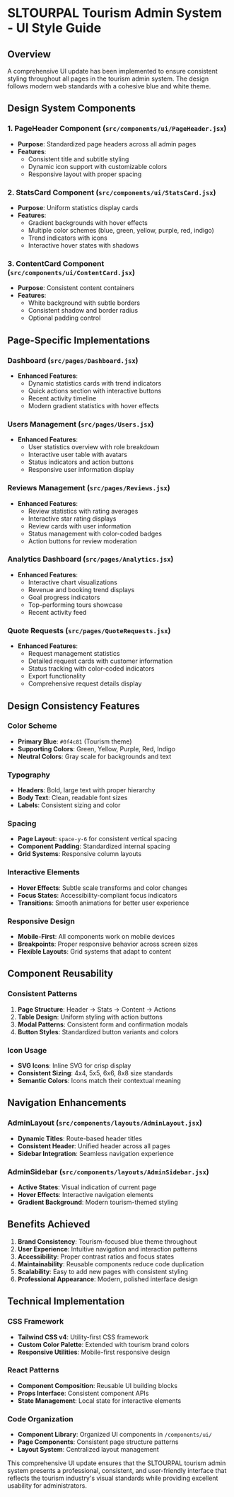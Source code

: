 # SLTOURPAL Tourism Admin System - UI Style Guide

## Overview
A comprehensive UI update has been implemented to ensure consistent styling throughout all pages in the tourism admin system. The design follows modern web standards with a cohesive blue and white theme.

## Design System Components

### 1. **PageHeader Component** (`src/components/ui/PageHeader.jsx`)
- **Purpose**: Standardized page headers across all admin pages
- **Features**:
  - Consistent title and subtitle styling
  - Dynamic icon support with customizable colors
  - Responsive layout with proper spacing

### 2. **StatsCard Component** (`src/components/ui/StatsCard.jsx`)
- **Purpose**: Uniform statistics display cards
- **Features**:
  - Gradient backgrounds with hover effects
  - Multiple color schemes (blue, green, yellow, purple, red, indigo)
  - Trend indicators with icons
  - Interactive hover states with shadows

### 3. **ContentCard Component** (`src/components/ui/ContentCard.jsx`)
- **Purpose**: Consistent content containers
- **Features**:
  - White background with subtle borders
  - Consistent shadow and border radius
  - Optional padding control

## Page-Specific Implementations

### Dashboard (`src/pages/Dashboard.jsx`)
- **Enhanced Features**:
  - Dynamic statistics cards with trend indicators
  - Quick actions section with interactive buttons
  - Recent activity timeline
  - Modern gradient statistics with hover effects

### Users Management (`src/pages/Users.jsx`)
- **Enhanced Features**:
  - User statistics overview with role breakdown
  - Interactive user table with avatars
  - Status indicators and action buttons
  - Responsive user information display

### Reviews Management (`src/pages/Reviews.jsx`)
- **Enhanced Features**:
  - Review statistics with rating averages
  - Interactive star rating displays
  - Review cards with user information
  - Status management with color-coded badges
  - Action buttons for review moderation

### Analytics Dashboard (`src/pages/Analytics.jsx`)
- **Enhanced Features**:
  - Interactive chart visualizations
  - Revenue and booking trend displays
  - Goal progress indicators
  - Top-performing tours showcase
  - Recent activity feed

### Quote Requests (`src/pages/QuoteRequests.jsx`)
- **Enhanced Features**:
  - Request management statistics
  - Detailed request cards with customer information
  - Status tracking with color-coded indicators
  - Export functionality
  - Comprehensive request details display

## Design Consistency Features

### Color Scheme
- **Primary Blue**: `#0f4c81` (Tourism theme)
- **Supporting Colors**: Green, Yellow, Purple, Red, Indigo
- **Neutral Colors**: Gray scale for backgrounds and text

### Typography
- **Headers**: Bold, large text with proper hierarchy
- **Body Text**: Clean, readable font sizes
- **Labels**: Consistent sizing and color

### Spacing
- **Page Layout**: `space-y-6` for consistent vertical spacing
- **Component Padding**: Standardized internal spacing
- **Grid Systems**: Responsive column layouts

### Interactive Elements
- **Hover Effects**: Subtle scale transforms and color changes
- **Focus States**: Accessibility-compliant focus indicators
- **Transitions**: Smooth animations for better user experience

### Responsive Design
- **Mobile-First**: All components work on mobile devices
- **Breakpoints**: Proper responsive behavior across screen sizes
- **Flexible Layouts**: Grid systems that adapt to content

## Component Reusability

### Consistent Patterns
1. **Page Structure**: Header → Stats → Content → Actions
2. **Table Design**: Uniform styling with action buttons
3. **Modal Patterns**: Consistent form and confirmation modals
4. **Button Styles**: Standardized button variants and colors

### Icon Usage
- **SVG Icons**: Inline SVG for crisp display
- **Consistent Sizing**: 4x4, 5x5, 6x6, 8x8 size standards
- **Semantic Colors**: Icons match their contextual meaning

## Navigation Enhancements

### AdminLayout (`src/components/layouts/AdminLayout.jsx`)
- **Dynamic Titles**: Route-based header titles
- **Consistent Header**: Unified header across all pages
- **Sidebar Integration**: Seamless navigation experience

### AdminSidebar (`src/components/layouts/AdminSidebar.jsx`)
- **Active States**: Visual indication of current page
- **Hover Effects**: Interactive navigation elements
- **Gradient Background**: Modern tourism-themed styling

## Benefits Achieved

1. **Brand Consistency**: Tourism-focused blue theme throughout
2. **User Experience**: Intuitive navigation and interaction patterns
3. **Accessibility**: Proper contrast ratios and focus states
4. **Maintainability**: Reusable components reduce code duplication
5. **Scalability**: Easy to add new pages with consistent styling
6. **Professional Appearance**: Modern, polished interface design

## Technical Implementation

### CSS Framework
- **Tailwind CSS v4**: Utility-first CSS framework
- **Custom Color Palette**: Extended with tourism brand colors
- **Responsive Utilities**: Mobile-first responsive design

### React Patterns
- **Component Composition**: Reusable UI building blocks
- **Props Interface**: Consistent component APIs
- **State Management**: Local state for interactive elements

### Code Organization
- **Component Library**: Organized UI components in `/components/ui/`
- **Page Components**: Consistent page structure patterns
- **Layout System**: Centralized layout management

This comprehensive UI update ensures that the SLTOURPAL tourism admin system presents a professional, consistent, and user-friendly interface that reflects the tourism industry's visual standards while providing excellent usability for administrators.
